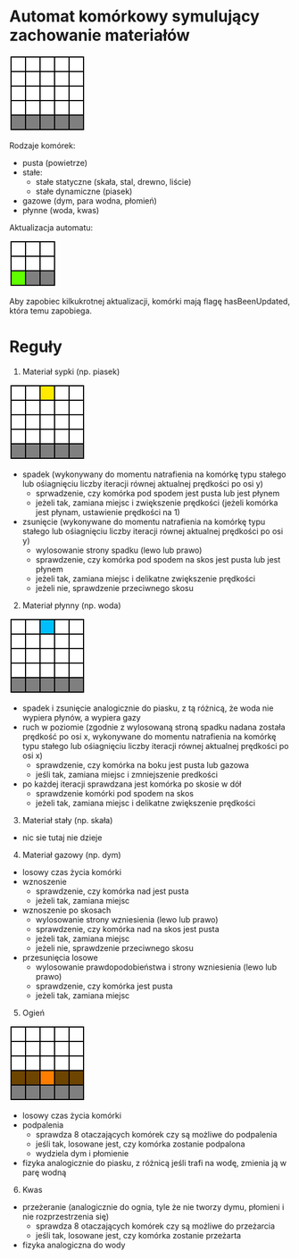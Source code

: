 # Automat komórkowy symulujący zachowanie materiałów

![](gifs/automata.gif)

Rodzaje komórek:
- pusta (powietrze)
- stałe:
	- stałe statyczne (skała, stal, drewno, liście)
	- stałe dynamiczne (piasek)
- gazowe (dym, para wodna, płomień)
- płynne (woda, kwas)

Aktualizacja automatu:

![](gifs/update.gif)

Aby zapobiec kilkukrotnej aktualizacji, komórki mają flagę hasBeenUpdated, która temu zapobiega.

# Reguły

1. Materiał sypki (np. piasek)

![](gifs/dynamic_solid_behaviour.gif)

* spadek (wykonywany do momentu natrafienia na komórkę typu stałego lub ośiagnięciu liczby iteracji równej aktualnej prędkości po osi y)
	- sprwadzenie, czy komórka pod spodem jest pusta lub jest płynem
	- jeżeli tak, zamiana miejsc i zwiększenie prędkości (jeżeli komórka jest płynam, ustawienie prędkości na 1)
* zsunięcie (wykonywane do momentu natrafienia na komórkę typu stałego lub ośiagnięciu liczby iteracji równej aktualnej prędkości po osi y)
	- wylosowanie strony spadku (lewo lub prawo)
	- sprawdzenie, czy komórka pod spodem na skos jest pusta lub jest płynem
	- jeżeli tak, zamiana miejsc i delikatne zwiększenie prędkości
	- jeżeli nie, sprawdzenie przeciwnego skosu

2. Materiał płynny (np. woda)

![](gifs/liquid_behaviour.gif)

* spadek i zsunięcie analogicznie do piasku, z tą różnicą, że woda nie wypiera płynów, a wypiera gazy
* ruch w poziomie (zgodnie z wylosowaną stroną spadku nadana została prędkość po osi x, wykonywane do momentu natrafienia na komórkę typu stałego lub ośiagnięciu liczby iteracji równej aktualnej prędkości po osi x)
	- sprawdzenie, czy komórka na boku jest pusta lub gazowa
	- jeśli tak, zamiana miejsc i zmniejszenie predkości
* po każdej iteracji sprawdzana jest komórka po skosie w dół
	- sprawdzenie komórki pod spodem na skos
	- jeżeli tak, zamiana miejsc i delikatne zwiększenie prędkości

3. Materiał stały (np. skała)
* nic sie tutaj nie dzieje

4. Materiał gazowy (np. dym)
* losowy czas życia komórki
* wznoszenie
	- sprawdzenie, czy komórka nad jest pusta
	- jeżeli tak, zamiana miejsc
* wznoszenie po skosach
	- wylosowanie strony wzniesienia (lewo lub prawo)
	- sprawdzenie, czy komórka nad na skos jest pusta
	- jeżeli tak, zamiana miejsc
	- jeżeli nie, sprawdzenie przeciwnego skosu
* przesunięcia losowe
	- wylosowanie prawdopodobieństwa i strony wzniesienia (lewo lub prawo)
	- sprawdzenie, czy komórka jest pusta
	- jeżeli tak, zamiana miejsc
	
5. Ogień

![](gifs/fire_behaviour.gif)

* losowy czas życia komórki
* podpalenia
	- sprawdza 8 otaczających komórek czy są możliwe do podpalenia
	- jeśli tak, losowane jest, czy komórka zostanie podpalona
	- wydziela dym i płomienie
* fizyka analogicznie do piasku, z różnicą jeśli trafi na wodę, zmienia ją w parę wodną

6. Kwas
* przeżeranie (analogicznie do ognia, tyle że nie tworzy dymu, płomieni i nie rozprzestrzenia się)
	- sprawdza 8 otaczających komórek czy są możliwe do przeżarcia
	- jeśli tak, losowane jest, czy komórka zostanie przeżarta
* fizyka analogiczna do wody